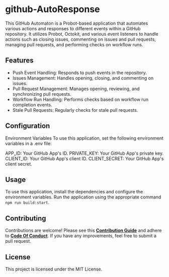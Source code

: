 # github-AutoResponse
This GitHub Automaton is a Probot-based application that automates various actions and responses to different events within a GitHub repository. It utilizes Probot, Octokit, and various event listeners to handle actions such as closing issues, commenting on issues and pull requests, managing pull requests, and performing checks on workflow runs.

## Features
- Push Event Handling: Responds to push events in the repository.
- Issues Management: Handles opening, closing, and commenting on issues.
- Pull Request Management: Manages opening, reviewing, and synchronizing pull requests.
- Workflow Run Handling: Performs checks based on workflow run completion events.
- Stale Pull Requests: Regularly checks for stale pull requests.

## Configuration
Environment Variables
To use this application, set the following environment variables in a .env file:

APP_ID: Your GitHub App's ID.
PRIVATE_KEY: Your GitHub App's private key.
CLIENT_ID: Your GitHub App's client ID.
CLIENT_SECRET: Your GitHub App's client secret.

## Usage
To use this application, install the dependencies and configure the environment variables. Run the application using the appropriate command `npm run build:start`.

## Contributing
Contributions are welcome! Please see this <a href="https://github.com/Typeslint/github-AutoResponse/blob/main/CONTRIBUTING.md">**Contribution Guide**</a> and adhere to <a href="https://github.com/Typeslint/github-AutoResponse/blob/main/CODE_OF_CONDUCT.md">**Code Of Conduct**</a>. If you have any improvements, feel free to submit a pull request.

## License
This project is licensed under the MIT License.
